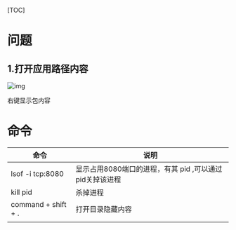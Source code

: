 [TOC]

# 问题

## 1.打开应用路径内容

![img](/Users/yunan10/Desktop/150/md/mac.assets/img.png)

右键显示包内容



# 命令

| 命令                        | 说明                                                         |
| --------------------------- | ------------------------------------------------------------ |
| lsof -i tcp:8080      |     显示占用8080端口的进程，有其 pid ,可以通过pid关掉该进程                          |
|   kill pid    | 杀掉进程 |
| command + shift + . | 打开目录隐藏内容 |
|       |        |